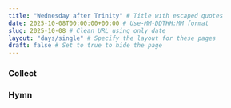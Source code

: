 ```yaml
---
title: "Wednesday after Trinity" # Title with escaped quotes
date: 2025-10-08T00:00:00+00:00 # Use-MM-DDTHH:MM format
slug: 2025-10-08 # Clean URL using only date
layout: "days/single" # Specify the layout for these pages
draft: false # Set to true to hide the page
---
```


### Collect


### Hymn